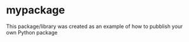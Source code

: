 # mypackage

This package/library was created as an example of how to pubblish your own Python package

